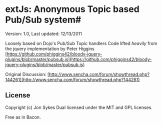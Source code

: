 # extJs:  Anonymous Topic based Pub/Sub system#

Version: 1.0, Last updated: 12/13/2011

Loosely based on Dojo's Pub/Sub Topic handlers
Code lifted _heavily_ from the jquery implementation by Peter Higgins
[https://github.com/phiggins42/bloody-jquery-plugins/blob/master/pubsub.js](https://github.com/phiggins42/bloody-jquery-plugins/blob/master/pubsub.js)

Original Discussion: [http://www.sencha.com/forum/showthread.php?144261](http://www.sencha.com/forum/showthread.php?144261)


## License ##
Copyright (c) Jon Sykes
Dual licensed under the MIT and GPL licenses.

Free as in Bacon.
